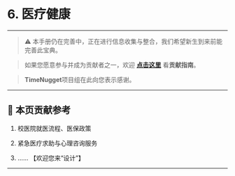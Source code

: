 # 6. 医疗健康

---

> ⚠️ 本手册仍在完善中，正在进行信息收集与整合，我们希望新生到来前能完善此宝典。  

> 如果您愿意参与并成为贡献者之一，欢迎 **[点击这里](/CONTRIBUTING.md)** 看**贡献指南**。

> **TimeNugget**项目组在此向您表示感谢。

---

## 📌 本页贡献参考

1. 校医院就医流程、医保政策

2. 紧急医疗求助与心理咨询服务

3. ……  【欢迎您来“设计”】

---
